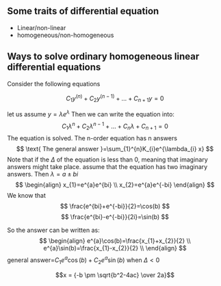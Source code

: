
## Some traits of differential equation
- Linear/non-linear
- homogeneous/non-homogeneous
## Ways to solve ordinary homogeneous linear differential equations
Consider the following equations

$$C_{1}y^{(n)}+C_{2}y^{(n-1)}+\dots+C_{n+1}y=0$$


let us assume $y=\lambda e^{\lambda}$
Then we can write the equation into:
$$C_{1}\lambda^{n}+C_{2}\lambda^{n-1}+\dots+C_{n}\lambda+C_{n+1}=0$$
The equation is solved.
The n-order equation has n answers
$$
\text{ The general answer }=\sum_{1}^{n}K_{i}e^{\lambda_{i} x}
$$
Note that if the $\Delta$ of the equation is less than 0, meaning that imaginary answers might take place.
assume that the equation has two imaginary answers.
Then $\lambda=a\pm bi$
$$
\begin{align}
x_{1}=e^{a}e^{bi} \\
x_{2}=e^{a}e^{-bi}
\end{align}
$$
We know that
$$
\frac{e^{bi}+e^{-bi}}{2}=\cos(b)
$$
$$
\frac{e^{bi}-e^{-bi}}{2i}=\sin(b)
$$

So the answer can be written as:
$$
\begin{align}
e^{a}\cos(b)=\frac{x_{1}+x_{2}}{2} \\
e^{a}\sin(b)=\frac{x_{1}-x_{2}}{2} \\
\end{align}
$$
general answer=$C_{1}e^{a}\cos(b)+C_{2}e^{a}\sin(b)$ when $\Delta<0$


$$x = {-b \pm \sqrt{b^2-4ac} \over 2a}$$


 
$$$$


